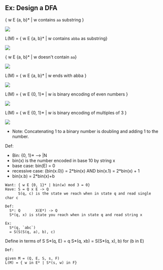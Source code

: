 ## Ex: Design a DFA
{ w E {a, b}* | w contains `aa` substring }

![](https://i.imgur.com/GibeNuy.png)

L(M) = { w E {a, b}* | w contains `abba` as substring}

![](https://i.imgur.com/TfaiZBn.png)

{ w E {a, b}* |  w doesn't contain `aa`}

![](https://i.imgur.com/qfqr8v2.png)

L(M) = { w E {a, b}* | w ends with abba }

![](https://i.imgur.com/9Xp9zlu.png)

L(M) = { w E {0, 1}* | w is binary encoding of even numbers }

![](https://i.imgur.com/c1Ohlrr.png)

L(M) = { w E {0, 1}* | w is binary encoding of multiples of 3 }

![](https://i.imgur.com/CxpuY0l.png)

* Note: Concatenating 1 to a binary number is doubling and adding 1 to the number.

Def:
  * Bin: {0, 1}* --> |N
  * bin(x) is the number encoded in base 10 by string x
  * base case: bin(E) = 0
  * recessive case: {bin(x.0)} = 2\*bin(x) AND bin(x.1) = 2\*bin(x) + 1
  * bin(x.b) = 2\*bin(x)+b
```
Want: { w E {0, 1}* | bin(w) mod 3 = 0}
Have: S = Q x E -> Q
      S(q, c) is the state we reach when in state q and read single char c
```
```
Def:
  S*: Q       X(E*) -> Q
  S*(q, x) is state you reach when in state q and read string x

Ex:
  S*(q, `abc`)
  = S(S(S(q, a), b), c)
```

Define in terms of S
S*(q, E) = q
S*(q, xb) = S(S*(q, x), b) for (b in E)


```
Def:

given M = (Q, E, S, s, F)
L(M) = { w in E* | S*(s, w) in F}
